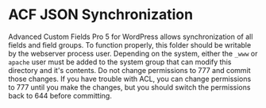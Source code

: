 # ACF JSON Synchronization

Advanced Custom Fields Pro 5 for WordPress allows synchronization of all fields and field groups. To function properly, this folder should be writable by the webserver process user. Depending on the system, either the `_www` or `apache` user must be added to the system group that can modify this directory and it's contents. Do not change permissions to 777 and commit those changes. If you have trouble with ACL, you can change permissions to 777 until you make the changes, but you should switch the permissions back to 644 before committing. 